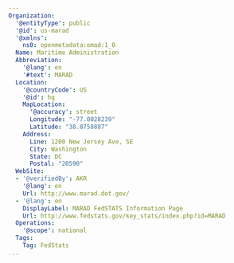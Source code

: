 ```yaml
---
Organization:
  '@entityType': public
  '@id': us-marad
  '@xmlns':
    ns0: openmetadata:omad:1_0
  Name: Maritime Administration
  Abbreviation:
    '@lang': en
    '#text': MARAD
  Location:
    '@countryCode': US
    '@id': hq
    MapLocation:
      '@accuracy': street
      Longitude: "-77.0028239"
      Latitude: "38.8758887"
    Address:
      Line: 1200 New Jersey Ave, SE
      City: Washington
      State: DC
      Postal: "20590"
  WebSite:
  - '@verifiedBy': AKR
    '@lang': en
    Url: http://www.marad.dot.gov/
  - '@lang': en
    DisplayLabel: MARAD FedSTATS Information Page
    Url: http://www.fedstats.gov/key_stats/index.php?id=MARAD
  Operations:
    '@scope': national
  Tags:
    Tag: FedStats
...
```

